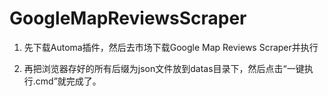 # GoogleMapReviewsScraper

1. 先下载Automa插件，然后去市场下载Google Map Reviews Scraper并执行

2. 再把浏览器存好的所有后缀为json文件放到datas目录下，然后点击“一键执行.cmd”就完成了。